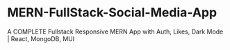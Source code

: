 # MERN-FullStack-Social-Media-App
A COMPLETE Fullstack Responsive MERN App with Auth, Likes, Dark Mode | React, MongoDB, MUI
